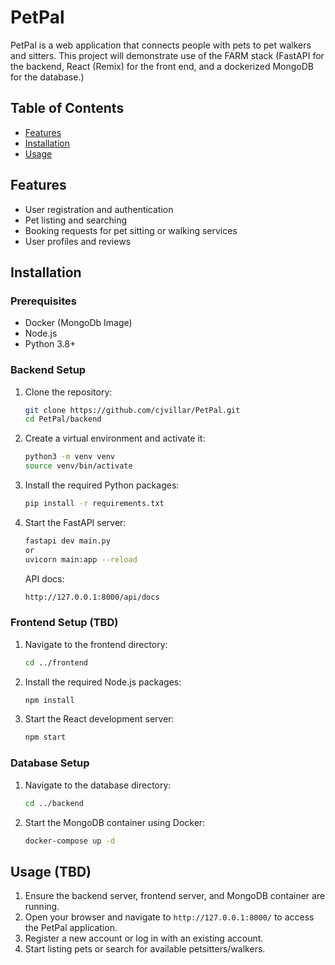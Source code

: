 # PetPal

PetPal is a web application that connects people with pets to pet walkers and sitters. 
This project will demonstrate use of the FARM stack
(FastAPI for the backend, React (Remix) for the front end, and a dockerized MongoDB for the database.)

## Table of Contents
- [Features](#features)
- [Installation](#installation)
- [Usage](#usage)

## Features
- User registration and authentication
- Pet listing and searching
- Booking requests for pet sitting or walking services
- User profiles and reviews

## Installation

### Prerequisites
- Docker (MongoDb Image)
- Node.js
- Python 3.8+

### Backend Setup
1. Clone the repository:
    ```bash
    git clone https://github.com/cjvillar/PetPal.git
    cd PetPal/backend
    ```

2. Create a virtual environment and activate it:
    ```bash
    python3 -m venv venv
    source venv/bin/activate
    ```

3. Install the required Python packages:
    ```bash
    pip install -r requirements.txt
    ```

4. Start the FastAPI server:
    ```bash
    fastapi dev main.py
    or
    uvicorn main:app --reload
    ```
    API docs:
    ```bash
    http://127.0.0.1:8000/api/docs
    ```

### Frontend Setup (TBD)
1. Navigate to the frontend directory:
    ```bash
    cd ../frontend
    ```

2. Install the required Node.js packages:
    ```bash
    npm install
    ```

3. Start the React development server:
    ```bash
    npm start
    ```

### Database Setup
1. Navigate to the database directory:
    ```bash
    cd ../backend
    ```

2. Start the MongoDB container using Docker:
    ```bash
    docker-compose up -d
    ```

## Usage (TBD)
1. Ensure the backend server, frontend server, and MongoDB container are running.
2. Open your browser and navigate to `http://127.0.0.1:8000/` to access the PetPal application.
3. Register a new account or log in with an existing account.
4. Start listing pets or search for available petsitters/walkers.




